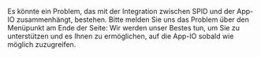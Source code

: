 Es könnte ein Problem, das mit der Integration zwischen SPID und der App-IO zusammenhängt, bestehen. Bitte melden Sie uns das Problem über den Menüpunkt am Ende der Seite: Wir werden unser Bestes tun, um Sie zu unterstützen und es Ihnen zu ermöglichen, auf die App-IO sobald wie möglich zuzugreifen.